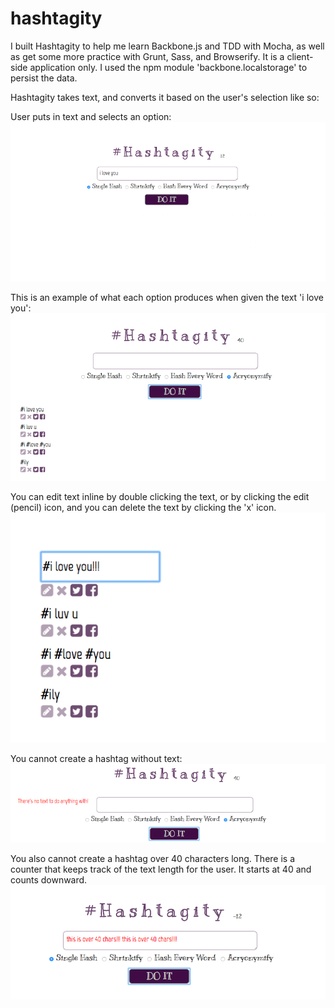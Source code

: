 # hashtagity

I built Hashtagity to help me learn Backbone.js and TDD with Mocha, as well as get some more practice with Grunt, Sass, and Browserify. It is a client-side application only. I used the npm module 'backbone.localstorage' to persist the data.

Hashtagity takes text, and converts it based on the user's selection like so:

User puts in text and selects an option:
![hashtagity](https://github.com/pswhisenhunt/hashtagity/blob/master/hashtagity-images/put_in_text.png)

This is an example of what each option produces when given the text 'i love you':
![hashtagity](https://github.com/pswhisenhunt/hashtagity/blob/master/hashtagity-images/display_each_method.png)

You can edit text inline by double clicking the text, or by clicking the edit (pencil) icon, and you can delete the text by clicking the 'x' icon.
![hashtagity](https://github.com/pswhisenhunt/hashtagity/blob/master/hashtagity-images/edit.png)

You cannot create a hashtag without text:
![hashtagity](https://github.com/pswhisenhunt/hashtagity/blob/master/hashtagity-images/no_text_error.png)

You also cannot create a hashtag over 40 characters long. There is a counter that keeps track of the text length for the user. It starts at 40 and counts downward.
![hashtagity](https://github.com/pswhisenhunt/hashtagity/blob/master/hashtagity-images/over_40_error.png)
